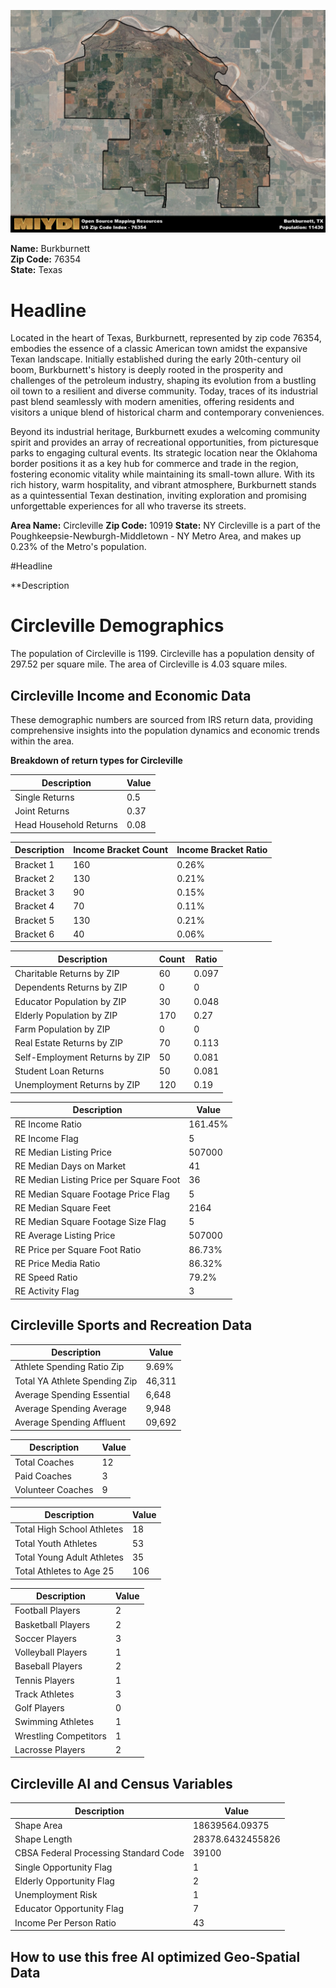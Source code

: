 ![Image Alt Text](../_images/76354.png)


**Name:** Burkburnett  
**Zip Code:** 76354  
**State:** Texas  

# Headline

Located in the heart of Texas, Burkburnett, represented by zip code 76354, embodies the essence of a classic American town amidst the expansive Texan landscape. Initially established during the early 20th-century oil boom, Burkburnett's history is deeply rooted in the prosperity and challenges of the petroleum industry, shaping its evolution from a bustling oil town to a resilient and diverse community. Today, traces of its industrial past blend seamlessly with modern amenities, offering residents and visitors a unique blend of historical charm and contemporary conveniences.

Beyond its industrial heritage, Burkburnett exudes a welcoming community spirit and provides an array of recreational opportunities, from picturesque parks to engaging cultural events. Its strategic location near the Oklahoma border positions it as a key hub for commerce and trade in the region, fostering economic vitality while maintaining its small-town allure. With its rich history, warm hospitality, and vibrant atmosphere, Burkburnett stands as a quintessential Texan destination, inviting exploration and promising unforgettable experiences for all who traverse its streets.

**Area Name:** Circleville
**Zip Code:** 10919
**State:** NY
Circleville is a part of the Poughkeepsie-Newburgh-Middletown - NY Metro Area, and makes up 0.23% of the Metro's population.

#Headline

**Description

# Circleville Demographics

The population of Circleville is 1199.
Circleville has a population density of 297.52 per square mile.
The area of Circleville is 4.03 square miles.

## Circleville Income and Economic Data

These demographic numbers are sourced from IRS return data, providing comprehensive insights into the population dynamics and economic trends within the area.

**Breakdown of return types for Circleville**

| Description                              | Value          |
|------------------------------------------|----------------|
| Single Returns | 0.5 |
| Joint Returns | 0.37 |
| Head Household Returns | 0.08 |

| Description | Income Bracket Count | Income Bracket Ratio |
|-------------|----------------------|----------------------|
| Bracket 1 | 160 | 0.26% |
| Bracket 2 | 130 | 0.21% |
| Bracket 3 | 90 | 0.15% |
| Bracket 4 | 70 | 0.11% |
| Bracket 5 | 130 | 0.21% |
| Bracket 6 | 40 | 0.06% |

| Description                              | Count          | Ratio          |
|------------------------------------------|----------------|----------------|
| Charitable Returns by ZIP                | 60 | 0.097 |
| Dependents Returns by ZIP                | 0 | 0 |
| Educator Population by ZIP               | 30 | 0.048 |
| Elderly Population by ZIP                | 170 | 0.27 |
| Farm Population by ZIP                   | 0 | 0 |
| Real Estate Returns by ZIP               | 70 | 0.113 |
| Self-Employment Returns by ZIP           | 50 | 0.081 |
| Student Loan Returns                     | 50 | 0.081 |
| Unemployment Returns by ZIP              | 120 | 0.19 |

| Description | Value |
|-------------|-------|
| RE Income Ratio | 161.45% |
| RE Income Flag | 5 |
| RE Median Listing Price | 507000 |
| RE Median Days on Market | 41 |
| RE Median Listing Price per Square Foot | 36 |
| RE Median Square Footage Price Flag | 5 |
| RE Median Square Feet | 2164 |
| RE Median Square Footage Size Flag | 5 |
| RE Average Listing Price | 507000 |
| RE Price per Square Foot Ratio | 86.73% |
| RE Price Media Ratio | 86.32% |
| RE Speed Ratio | 79.2% |
| RE Activity Flag | 3 |
## Circleville Sports and Recreation Data
| Description | Value |
|-------------|-------|
| Athlete Spending Ratio Zip | 9.69% |
| Total YA Athlete Spending Zip | 46,311 |
| Average Spending Essential | 6,648 |
| Average Spending Average | 9,948 |
| Average Spending Affluent | 09,692 |

| Description | Value |
|-------------|-------|
| Total Coaches | 12 |
| Paid Coaches | 3 |
| Volunteer Coaches | 9 |

| Description | Value |
|-------------|-------|
| Total High School Athletes | 18 |
| Total Youth Athletes | 53 |
| Total Young Adult Athletes | 35 |
| Total Athletes to Age 25 | 106 |

| Description | Value |
|-------------|-------|
| Football Players | 2 |
| Basketball Players | 2 |
| Soccer Players | 3 |
| Volleyball Players | 1 |
| Baseball Players | 2 |
| Tennis Players | 1 |
| Track Athletes | 3 |
| Golf Players | 0 |
| Swimming Athletes | 1 |
| Wrestling Competitors | 1 |
| Lacrosse Players | 2 |
## Circleville AI and Census Variables

| Description | Value |
|-------------|-------|
| Shape Area | 18639564.09375 |
| Shape Length | 28378.6432455826 |
| CBSA Federal Processing Standard Code | 39100 |
| Single Opportunity Flag | 1 |
| Elderly Opportunity Flag | 2 |
| Unemployment Risk | 1 |
| Educator Opportunity Flag | 7 |
| Income Per Person Ratio | 43 |

## How to use this free AI optimized Geo-Spatial Data